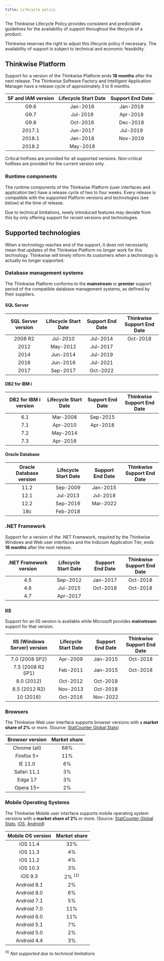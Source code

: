 ```yaml
---
title: Lifecycle policy
---
```


The Thinkwise Lifecycle Policy provides consistent and predictable guidelines for the availability of support throughout the lifecycle of a product.

Thinkwise reserves the right to adjust this lifecycle policy if necessary. The availability of support is subject to technical and economic feasibility. 

## Thinkwise Platform

Support for a version of the Thinkwise Platform ends **18 months** after the next release. The Thinkwise Software Factory and Intelligent Application Manager have a release cycle of approximately 3 to 6 months. 

| **SF and IAM version** | **Lifecycle Start Date** | **Support End Date** |
| :--------------------: | :----------------------: | :------------------: |
|          G9.6          |         Jan-2016         |       Jan-2018       |
|          G9.7          |         Jul-2016         |       Apr-2018       |
|          G9.8          |         Oct-2016         |       Dec-2018       |
|         2017.1         |         Jun-2017         |       Jul-2019       |
|         2018.1         |         Jan-2018         |       Nov-2019       |
|         2018.2         |         May-2018         |                      |

Critical hotfixes are provided for all supported versions. Non-critical hotfixes are provided for the current version only.

### Runtime components

The runtime components of the Thinkwise Platform (user interfaces and application tier) have a release cycle of two to four weeks. Every release is compatible with the supported Platform versions and technologies (see below) at the time of release. 

Due to technical limitations, newly introduced features may deviate from this by only offering support for recent versions and technologies.

## Supported technologies

When a technology reaches end of the support, it does not necessarily mean that updates of the Thinkwise Platform no longer work for this technology. Thinkwise will timely inform its customers when a technology is actually no longer supported. 

### Database management systems

The Thinkwise Platform conforms to the **mainstream** or **premier** support period of the compatible database management systems, as defined by their suppliers. 

#### SQL Server

| **SQL Server version** | **Lifecycle Start Date** | **Support End Date** | Thinkwise<br>Support End Date |
| :--------------------: | :----------------------: | :------------------: | :---------------------------: |
|        2008 R2         |         Jul-2010         |       Jul-2014       |           Oct-2018            |
|          2012          |         May-2012         |       Jul-2017       |                               |
|          2014          |         Jun-2014         |       Jul-2019       |                               |
|          2016          |         Jun-2016         |       Jul-2021       |                               |
|          2017          |         Sep-2017         |       Oct-2022       |                               |

 #### DB2 for IBM i

| **DB2 for IBM i version** | **Lifecycle Start Date** | **Support End Date** | Thinkwise<br>Support End Date |
| :-----------------------: | :----------------------: | :------------------: | :---------------------------: |
|            6.1            |         Mar-2008         |       Sep-2015       |                               |
|            7.1            |         Apr-2010         |       Apr-2018       |                               |
|            7.2            |         May-2014         |                      |                               |
|            7.3            |         Apr-2016         |                      |                               |

#### Oracle Database

| **Oracle Database version** | **Lifecycle Start Date** | **Support End Date** | Thinkwise<br>Support End Date |
| :-------------------------: | :----------------------: | :------------------: | :---------------------------: |
|            11.2             |         Sep-2009         |       Jan-2015       |                               |
|            12.1             |         Jul-2013         |       Jul-2018       |                               |
|            12.2             |         Sep-2016         |       Mar-2022       |                               |
|             18c             |         Feb-2018         |                      |                               |

### .NET Framework

Support for a version of the .NET Framework, required by the Thinkwise Windows and Web user interfaces and the Indicium Application Tier, ends **18 months** after the next release.

| **.NET Framework version** | **Lifecycle Start Date** | **Support End Date** | Thinkwise<br>Support End Date |
| :------------------------: | :----------------------: | :------------------: | :---------------------------: |
|            4.5             |         Sep-2012         |       Jan-2017       |           Oct-2018            |
|            4.6             |         Jul-2015         |       Oct-2018       |           Oct-2018            |
|            4.7             |         Apr-2017         |                      |                               |

### IIS

Support for an IIS version is available while Microsoft provides **mainstream** support for that version.

| **IIS (Windows Server) version** | **Lifecycle Start Date** | **Support End Date** | Thinkwise<br>Support End Date |
| :------------------------------: | :----------------------: | :------------------: | :---------------------------: |
|          7.0 (2008 SP2)          |         Apr-2009         |       Jan-2015       |           Oct-2018            |
|        7.5 (2008 R2 SP1)         |         Feb-2011         |       Jan-2015       |           Oct-2018            |
|            8.0 (2012)            |         Oct-2012         |       Oct-2018       |                               |
|          8.5 (2012 R2)           |         Nov-2013         |       Oct-2018       |                               |
|            10 (2016)             |         Oct-2016         |       Nov-2022       |                               |

### Browsers

The Thinkwise Web user interface supports browser versions with a **market share of 2%** or more. (Source: [StatCounter Global Stats](http://gs.statcounter.com/browser-version-partially-combined-market-share/desktop/worldwide/#monthly-201808-201808-bar))

| **Browser version** | **Market share** |
| :-----------------: | :--------------: |
|    Chrome (all)     |       68%        |
|     Firefox 5+      |       11%        |
|       IE 11.0       |        6%        |
|     Safari 11.1     |        3%        |
|       Edge 17       |        3%        |
|      Opera 15+      |        2%        |

### Mobile Operating Systems

The Thinkwise Mobile user interface supports mobile operating system versions with a **market share of 2%** or more. (Source: [StatCounter Global Stats](http://gs.statcounter.com/os-market-share/mobile-tablet/worldwide/#monthly-201808-201808-bar), [iOS](http://gs.statcounter.com/ios-version-market-share/mobile-tablet/worldwide/#monthly-201808-201808-bar), [Android](http://gs.statcounter.com/android-version-market-share/mobile-tablet/worldwide/#monthly-201808-201808-bar))

| **Mobile OS version** | **Market share**  |
| :-------------------: | :---------------: |
|       iOS 11.4        |        32%        |
|       iOS 11.3        |        4%         |
|       iOS 11.2        |        4%         |
|       iOS 10.3        |        3%         |
|        iOS 9.3        | 2% <sup>(1)</sup> |
|      Android 8.1      |        2%         |
|      Android 8.0      |        6%         |
|      Android 7.1      |        5%         |
|      Android 7.0      |        11%        |
|      Android 6.0      |        11%        |
|      Android 5.1      |        7%         |
|      Android 5.0      |        2%         |
|      Android 4.4      |        3%         |

<sup>(1)</sup> *Not supported due to technical limitations*